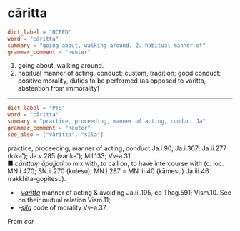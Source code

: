 # cāritta

``` toml
dict_label = "NCPED"
word = "cāritta"
summary = "going about, walking around. 2. habitual manner of"
grammar_comment = "neuter"
```

1. going about, walking around.
2. habitual manner of acting, conduct; custom, tradition; good conduct; positive morality, duties to be performed (as opposed to vāritta, abstention from immorality)

--------------------

``` toml
dict_label = "PTS"
word = "cāritta"
summary = "practice, proceeding, manner of acting, conduct Ja"
grammar_comment = "neuter"
see_also = ["vāritta", "sīla"]
```

practice, proceeding, manner of acting, conduct Ja.i.90, Ja.i.367; Ja.ii.277 (loka˚); Ja.v.285 (vanka˚); Mil.133; Vv\-a.31  
■ *cārittaṃ āpajjati* to mix with, to call on, to have intercourse with (c. loc. MN.i.470; SN.ii.270 (kulesu); MN.i.287 = MN.iii.40 (kāmesu) Ja.iii.46 (rakkhita\-gopitesu).

* *\-[vāritta](vāritta.md)* manner of acting & avoiding Ja.iii.195, cp Thag.591; Vism.10. See on their mutual relation Vism.11;
* *\-[sīla](sīla.md)* code of morality Vv\-a.37.

From *car*


